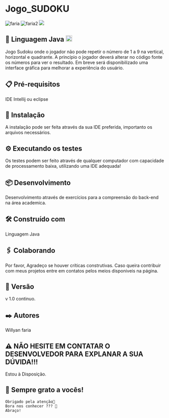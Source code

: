 # Jogo_SUDOKU

![faria](https://img.shields.io/github/issues/Fariawillyan/Jogo_da_velha_Java) ![faria2](https://img.shields.io/github/forks/Fariawillyan/Jogo_da_velha_Java) ![](https://img.shields.io/github/stars/Fariawillyan/Jogo_da_velha_Java)


## 🚀 Linguagem Java <code><img height="20" src="https://img.icons8.com/color/48/000000/java-coffee-cup-logo--v1.png"></code>
Jogo Sudoku onde o jogador não pode repetir o número de 1 a 9 na vertical, horizontal e quadrante. A princípio o jogador deverá alterar no código fonte os números para ver o resultado. Em breve será disponibilizado uma interface gráfica para melhorar a experiência do usuário.

## 📋 Pré-requisitos

IDE Intellij ou eclipse

## 🔧 Instalação

A instalação pode ser feita através da sua IDE preferida, importanto os arquivos necessários.

## ⚙️ Executando os testes

Os testes podem ser feito através de qualquer computador com capacidade de processamento baixa, utilizando uma IDE adequada!


## 📦 Desenvolvimento

Desenvolvimento através de exercícios para a compreensão do back-end na área academica.

## 🛠️ Construído com

Linguagem Java
    
## 🖇️ Colaborando

Por favor, Agradeço se houver críticas construtivas. Caso queira contribuir com meus projetos entre em contatos pelos meios disponiveis na página.

## 📌 Versão
v 1.0
continuo.

## ✒️ Autores
Willyan faria


## :warning: NÃO HESITE EM CONTATAR O DESENVOLVEDOR PARA EXPLANAR A SUA DÚVIDA!!!
Estou à Disposição.

## 🎁 Sempre grato a vocês! 

    Obrigado pela atenção📢
    Bora nos conhecer ??? 🍺    
    Abraço!

